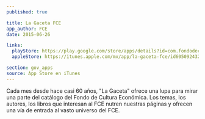 ```yaml
---
published: true

title: La Gaceta FCE
app_author: FCE
date: 2015-06-26

links:
  playStore: https://play.google.com/store/apps/details?id=com.fondodeculturaeconomica.gaceta
  appleStore: https://itunes.apple.com/mx/app/la-gaceta-fce/id605092432?mt=8

section: gov_apps
source: App Store en iTunes
---
```

Cada mes desde hace casi 60 años, "La Gaceta" ofrece una lupa para mirar una parte del catálogo del Fondo de Cultura Económica. Los temas, los autores, los libros que interesan al FCE nutren nuestras páginas y ofrecen una vía de entrada al vasto universo del FCE.
